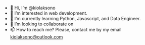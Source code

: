 - 👋 Hi, I’m @kiolaksono
- 👀 I’m interested in web development.
- 🌱 I’m currently learning Python, Javascript, and Data Engineer.
- 💞️ I’m looking to collaborate on 
- 📫 How to reach me? Please, contact me by my email kiolaksono@outlook.com

<!---
kiolaksono/kiolaksono is a ✨ special ✨ repository because its `README.md` (this file) appears on your GitHub profile.
You can click the Preview link to take a look at your changes.
--->
